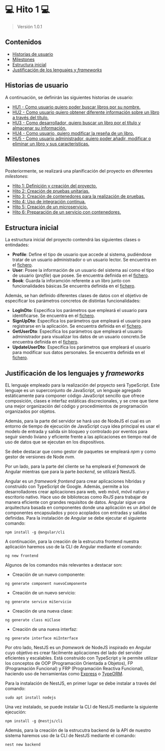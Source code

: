 # :computer: Hito 1 :computer:

> Versión 1.0.1

## Contenidos

- [Historias de usuario](#hus)
- [Milestones](#milestones)
- [Estructura inicial](#initialStructure)
- [Justificación de los lenguajes y _frameworks_](#framework)

<a name="hus"></a>

## Historias de usuario

A continuación, se definirán las siguientes historias de usuario:

- [HU1 - Como usuario quiero poder buscar libros por su nombre.](https://github.com/sergiomesasyelamos2000/CC-Proyecto-22-23/issues/2)
- [HU2 - Como usuario quiero obtener diferente información sobre un libro a través del título.](https://github.com/sergiomesasyelamos2000/CC-Proyecto-22-23/issues/3)
- [HU3 - Como desarrollador, quiero buscar un libro por el título y almacenar su información.](https://github.com/sergiomesasyelamos2000/CC-Proyecto-22-23/issues/4)
- [HU4 - Como usuario, quiero modificar la reseña de un libro.](https://github.com/sergiomesasyelamos2000/CC-Proyecto-22-23/issues/5)
- [HU5 - Como usuario administrador, quiero poder añadir, modificar o eliminar un libro y sus características.](https://github.com/sergiomesasyelamos2000/CC-Proyecto-22-23/issues/6)

<a name="milestones"></a>

## Milestones

Posteriormente, se realizará una planificación del proyecto en diferentes _milestones_:

- [Hito 1: Definición y creación del proyecto.](https://github.com/sergiomesasyelamos2000/CC-Proyecto-22-23/milestone/1)
- [Hito 2: Creación de pruebas unitarias.](https://github.com/sergiomesasyelamos2000/CC-Proyecto-22-23/milestone/2)
- [Hito 3: Creación de contenedores para la realización de pruebas.](https://github.com/sergiomesasyelamos2000/CC-Proyecto-22-23/milestone/3)
- [Hito 4: Uso de integración continua.](https://github.com/sergiomesasyelamos2000/CC-Proyecto-22-23/milestone/4)
- [Hito 5: Creación de un microservicio.](https://github.com/sergiomesasyelamos2000/CC-Proyecto-22-23/milestone/5)
- [Hito 6: Preparación de un servicio con contenedores.](https://github.com/sergiomesasyelamos2000/CC-Proyecto-22-23/milestone/6)

<a name="initialStructure"></a>

## Estructura inicial

La estructura inicial del proyecto contendrá las siguientes clases o entindades:

- **Profile**: Define el tipo de usuario que accede al sistema, pudiéndose tratar de un usuario administrador o un usuario lector. Se encuentra en el [fichero](./../../backend/src/modules/users/profile.entity.ts).
- **User**: Posee la información de un usuario del sistema así como el tipo de usuario (_profile_) que posee. Se encuentra definida en el [fichero](./../../backend/src/modules/users/user.entity.ts).
- **Book**: Guarda la inforamción referente a un libro junto con funcionalidades básicas.Se encuentra definida en el [fichero](./../../backend/src/modules/books/book.entity.ts).

Además, se han definido diferentes clases de datos con el objetivo de especificar los parámetros concretos de distintas funcionalidades:

- **LogInDto**: Especifica los parámetros que empleará el usuario para identificarse. Se encuentra en el [fichero](./../../backend/shared/dtos/user/user-login.dto.ts).
- **SignUpDto**: Especifica los parámetros que empleará el usuario para registrarse en la aplicación. Se encuentra definida en el [fichero](./../../backend/shared/dtos/user/user-create.dto.ts).
- **GetUserDto**: Especifica los parámetros que empleará el usuario administrador para visualizar los datos de un usuario concreto.Se encuentra definida en el [fichero](./../../backend/shared/dtos/user/user-get.dto.ts).
- **UpdateUserDto**: Especifica los parámetros que empleará el usuario para modificar sus datos personales. Se encuentra definida en el [fichero](./../../backend/shared/dtos/user/user-update.dto.ts).

<!-- Books: Guarda toda la información obtenida del archivo JSON además de funcionalidades básicas. Se encuentra definida en el [fichero](/libs/entity-data-models/src/entities/crud.entity.ts).-->

<a name="framework"></a>

## Justificación de los lenguajes y _frameworks_

EL lenguaje empleado para la realización del prpyecto será TypeScript. Este lenguaje es un superconjunto de JavaScript, un lenguaje agregado estáticamente para componer código JavaScript sencillo que ofrece composición, clases e interfaz estáticas discrecionales, y se cree que tiene una mejor organización del código y procedimientos de programación organizados por objetos.

Además, para la parte del servidor se hará uso de NodeJS el cual es un entorno de tiempo de ejecución de JavaScript cuya idea principal es usar el modelo de entrada y salida sin bloqueo y controlado por eventos para seguir siendo liviano y eficiente frente a las aplicaciones en tiempo real de uso de datos que se ejecutan en los dispositivos.

Se debe destacar que como gestor de paquetes se empleará _npm_ y como gestor de versiones de Node _nvm_.

Por un lado, para la parte del cliente se ha empleará el _framework_ de Angular mientras que para la parte _backend_, se utilizará NestJS.

Angular es un _framework frontend_ para crear aplicaciones híbridas y construido con TypeScript de Google. Además, permite a los desarrolladores crear aplicaciones para web, web móvil, móvil nativo y escritorio nativo. Hace uso de bibliotecas como _RxJS_ para trabajar de manera eficiente con grandes requisitos de datos.
Angular sigue una arquitectura basada en componentes donde una aplicación es un árbol de componentes encapsulados y poco acoplados con entradas y salidas definidas.
Para la instalación de Angular se debe ejecutar el siguiente comando:

```
npm install -g @angular/cli
```

A continuación, para la creación de la estrucutra frontend nuestra aplicación haremos uso de la CLI de Angular mediante el comando:

```
ng new frontend
```
Algunos de los comandos más relevantes a destacar son:

* Creación de un nuevo componente: 

```
ng generate component nuevoComponente
```

* Creación de un nuevo servicio: 

```
ng generate service miServicio
```

* Creación de una nueva clase: 

```
ng generate class miClase
```

* Creación de una nueva interfaz: 

```
ng generate interface miInterface
```

Por otro lado, NestJS es un _framework_ de NodeJS inspirado en Angular cuyo objetivo es crear fácilmente aplicaciones del lado del servidor eficientes y escalables. Está construido con TypeScript y le permite utilizar los conceptos de OOP (Programación Orientada a Objetos), FP (Programación Funcional) y FRP (Programación Reactiva Funcional), haciendo uso de herramientas como [Express](https://expressjs.com/) o [TypeORM](https://typeorm.io/).

Para la instalación de NestJS, en primer lugar se debe instalar a través del comando:

```
sudo apt install nodejs
```

Una vez instalado, se puede instalar la CLI de NestJS mediante la siguiente ejecución:

```
npm install -g @nestjs/cli
```

Además, para la creación de la estrucutra backend de la API de nuestro sistema haremos uso de la CLI de NestJS mediante el comando:

```
nest new backend
```
